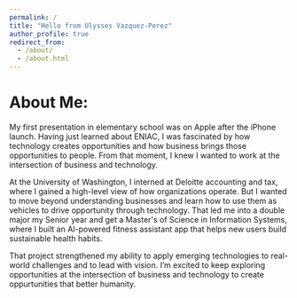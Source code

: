 ```yaml
---
permalink: /
title: "Hello from Ulysses Vazquez-Perez"
author_profile: true
redirect_from: 
  - /about/
  - /about.html
---
```



About Me:
======= 

My first presentation in elementary school was on Apple after the iPhone launch. Having just learned about ENIAC, I was fascinated by how technology creates opportunities and how business brings those opportunities to people. From that moment, I knew I wanted to work at the intersection of business and technology. 

At the University of Washington, I interned at Deloitte accounting and tax, where I gained a high-level view of how organizations operate. But I wanted to move beyond understanding businesses and learn how to use them as vehicles to drive opportunity through technology. That led me into a double major my Senior year and get a Master's of Science in Information Systems, where I built an AI-powered fitness assistant app that helps new users build sustainable health habits. 

That project strengthened my ability to apply emerging technologies to real-world challenges and to lead with vision. 
I’m excited to keep exploring opportunities at the intersection of business and technology to create oppurtunities that better humanity.
